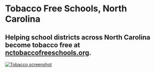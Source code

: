 # Tobacco Free Schools, North Carolina 

## Helping school districts across North Carolina become tobacco free at [nctobaccofreeschools.org](http://nctobaccofreeschools.org/). 

[![Tobacco screenshot](https://d3qcdigd1fhos0.cloudfront.net/blog/img/customer-nctobacco.png "Tobacco screenshot")](http://search.usa.gov/search?utf8=%E2%9C%93&m=true&affiliate=tfs&query=tobacco)
